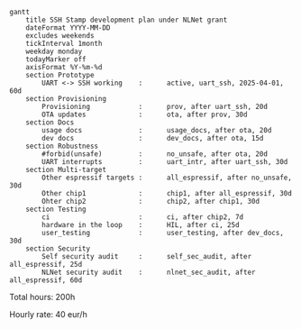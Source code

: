 <!--
 1. To have a WiFi AP/STA device that a user can SSH into and securely manage any other device with an UART.
    1.1 Prototype cost me (out of pocket) around 500€, needs more refinement, so probably should cost no more than 900€ at this point.

2. The device should be relatively effortless to deploy and provision with the required secret key material.
    2.1 Challenging as there are as many ways to onboard devices as opinions about it. But applying simplicity and involving third parties in testing, I'd budget this at an additional 800€.

3. Written in embedded Rust (ideally no_std and no alloc to reduce memory fragmentation and allow long runtimes without memory issues).
    3.1 Many of the unsafe issues have been circumvented, but way more work is needed to make this robust.
    3.2 Espressif UART-DMA serial driver vs Interrupt driver: Implementing the most suitable solution that does not overrun or glitch the UART (has happened), ~700€
    3.3 Porting to as many Espressif targets as possible, taking care of memory requirements and setting up HIL (Hardware In the Loop) testing jigs: ~800€
    3.4 [Sans-IO refactor][sans-io]: The current prototype needs a cleaner decoupling of finite state machines and IO, but a careful focus on performance, ~1500€
    3.5 Run SSH audit with specialised tools such as SSHambles by HDmoore et al: 300€

TOTAL: 5000€
-->

```mermaid
gantt
    title SSH Stamp development plan under NLNet grant
    dateFormat YYYY-MM-DD
    excludes weekends
    tickInterval 1month
    weekday monday
    todayMarker off
    axisFormat %Y-%m-%d
    section Prototype
        UART <-> SSH working    :      active, uart_ssh, 2025-04-01, 60d
    section Provisioning
        Provisioning            :      prov, after uart_ssh, 20d
        OTA updates             :      ota, after prov, 30d
    section Docs
        usage docs              :      usage_docs, after ota, 20d
        dev docs                :      dev_docs, after ota, 15d
    section Robustness
        #forbid(unsafe)         :      no_unsafe, after ota, 20d
        UART interrupts         :      uart_intr, after uart_ssh, 30d
    section Multi-target
        Other espressif targets :      all_espressif, after no_unsafe, 30d
        Other chip1             :      chip1, after all_espressif, 30d
        Ohter chip2             :      chip2, after chip1, 30d
    section Testing
        ci                      :      ci, after chip2, 7d
        hardware in the loop    :      HIL, after ci, 25d
        user_testing            :      user_testing, after dev_docs, 30d
    section Security
        Self security audit     :      self_sec_audit, after all_espressif, 25d
        NLNet security audit    :      nlnet_sec_audit, after all_espressif, 60d
```

Total hours: 200h

Hourly rate: 40 eur/h